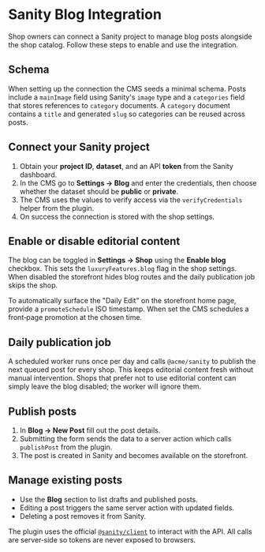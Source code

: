 # Sanity Blog Integration

Shop owners can connect a Sanity project to manage blog posts alongside the shop catalog. Follow these steps to enable and use the integration.

## Schema

When setting up the connection the CMS seeds a minimal schema. Posts include a `mainImage` field using Sanity's `image` type and a `categories` field that stores references to `category` documents. A `category` document contains a `title` and generated `slug` so categories can be reused across posts.

## Connect your Sanity project

1. Obtain your **project ID**, **dataset**, and an API **token** from the Sanity dashboard.
2. In the CMS go to **Settings → Blog** and enter the credentials, then choose whether the dataset should be **public** or **private**.
3. The CMS uses the values to verify access via the `verifyCredentials` helper from the plugin.
4. On success the connection is stored with the shop settings.

## Enable or disable editorial content

The blog can be toggled in **Settings → Shop** using the **Enable blog** checkbox. This sets the `luxuryFeatures.blog` flag in the shop settings. When disabled the storefront hides blog routes and the daily publication job skips the shop.

To automatically surface the "Daily Edit" on the storefront home page, provide a `promoteSchedule` ISO timestamp. When set the CMS schedules a front‑page promotion at the chosen time.

## Daily publication job

A scheduled worker runs once per day and calls `@acme/sanity` to publish the next queued post for every shop. This keeps editorial content fresh without manual intervention. Shops that prefer not to use editorial content can simply leave the blog disabled; the worker will ignore them.

## Publish posts

1. In **Blog → New Post** fill out the post details.
2. Submitting the form sends the data to a server action which calls `publishPost` from the plugin.
3. The post is created in Sanity and becomes available on the storefront.

## Manage existing posts

- Use the **Blog** section to list drafts and published posts.
- Editing a post triggers the same server action with updated fields.
- Deleting a post removes it from Sanity.

The plugin uses the official [`@sanity/client`](https://www.sanity.io/docs/js-client) to interact with the API. All calls are server‑side so tokens are never exposed to browsers.

